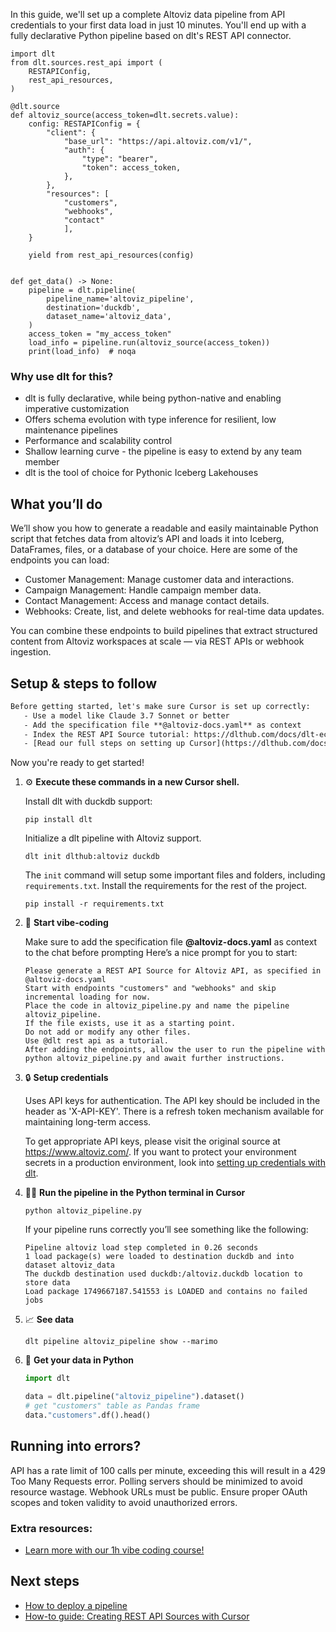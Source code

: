 In this guide, we'll set up a complete Altoviz data pipeline from API credentials to your first data load in just 10 minutes. You'll end up with a fully declarative Python pipeline based on dlt's REST API connector.

```python-outcome
import dlt
from dlt.sources.rest_api import (
    RESTAPIConfig,
    rest_api_resources,
)

@dlt.source
def altoviz_source(access_token=dlt.secrets.value):
    config: RESTAPIConfig = {
        "client": {
            "base_url": "https://api.altoviz.com/v1/",
            "auth": {
                "type": "bearer",
                "token": access_token,
            },
        },
        "resources": [
            "customers",
            "webhooks",
            "contact"
            ],
    }

    yield from rest_api_resources(config)


def get_data() -> None:
    pipeline = dlt.pipeline(
        pipeline_name='altoviz_pipeline',
        destination='duckdb',
        dataset_name='altoviz_data', 
    )
    access_token = "my_access_token"
    load_info = pipeline.run(altoviz_source(access_token))
    print(load_info)  # noqa
```

### Why use dlt for this?

- dlt is fully declarative, while being python-native and enabling imperative customization
- Offers schema evolution with type inference for resilient, low maintenance pipelines
- Performance and scalability control
- Shallow learning curve - the pipeline is easy to extend by any team member
- dlt is the tool of choice for Pythonic Iceberg Lakehouses

## What you’ll do

We’ll show you how to generate a readable and easily maintainable Python script that fetches data from altoviz’s API and loads it into Iceberg, DataFrames, files, or a database of your choice. Here are some of the endpoints you can load:

- Customer Management: Manage customer data and interactions.
- Campaign Management: Handle campaign member data.
- Contact Management: Access and manage contact details.
- Webhooks: Create, list, and delete webhooks for real-time data updates.

You can combine these endpoints to build pipelines that extract structured content from Altoviz workspaces at scale — via REST APIs or webhook ingestion.

## Setup & steps to follow

```default
Before getting started, let's make sure Cursor is set up correctly:
   - Use a model like Claude 3.7 Sonnet or better
   - Add the specification file **@altoviz-docs.yaml** as context
   - Index the REST API Source tutorial: https://dlthub.com/docs/dlt-ecosystem/verified-sources/rest_api/ and add it to context as **@dlt rest api**
   - [Read our full steps on setting up Cursor](https://dlthub.com/docs/dlt-ecosystem/llm-tooling/cursor-restapi#23-configuring-cursor-with-documentation)
```

Now you're ready to get started! 

1. ⚙️ **Execute these commands in a new Cursor shell.**
    
    Install dlt with duckdb support:
    ```shell
    pip install dlt
    ```

    Initialize a dlt pipeline with Altoviz support.
    ```shell
    dlt init dlthub:altoviz duckdb
    ```

    The `init` command will setup some important files and folders, including `requirements.txt`. Install the requirements for the rest of the project.
    ```shell
    pip install -r requirements.txt
    ```
    
2. 🤠 **Start vibe-coding**
    
    Make sure to add the specification file **@altoviz-docs.yaml** as context to the chat before prompting
    Here’s a nice prompt for you to start: 
    
    ```prompt
    Please generate a REST API Source for Altoviz API, as specified in @altoviz-docs.yaml 
    Start with endpoints "customers" and "webhooks" and skip incremental loading for now. 
    Place the code in altoviz_pipeline.py and name the pipeline altoviz_pipeline. 
    If the file exists, use it as a starting point. 
    Do not add or modify any other files. 
    Use @dlt rest api as a tutorial. 
    After adding the endpoints, allow the user to run the pipeline with python altoviz_pipeline.py and await further instructions.
    ```

    
3. 🔒 **Setup credentials** 
    
    Uses API keys for authentication. The API key should be included in the header as 'X-API-KEY'. There is a refresh token mechanism available for maintaining long-term access.
    
    To get appropriate API keys, please visit the original source at https://www.altoviz.com/.
    If you want to protect your environment secrets in a production environment, look into [setting up credentials with dlt](https://dlthub.com/docs/walkthroughs/add_credentials).
    
4. 🏃‍♀️ **Run the pipeline in the Python terminal in Cursor**
    
    ```shell
    python altoviz_pipeline.py
    ```
    
    If your pipeline runs correctly you’ll see something like the following:
    
    ```shell
    Pipeline altoviz load step completed in 0.26 seconds
    1 load package(s) were loaded to destination duckdb and into dataset altoviz_data
    The duckdb destination used duckdb:/altoviz.duckdb location to store data
    Load package 1749667187.541553 is LOADED and contains no failed jobs
    ```
    
5. 📈 **See data**
    
    ```shell
    dlt pipeline altoviz_pipeline show --marimo
    ```
    
6. 🐍 **Get your data in Python**
    
    ```python
    import dlt

   data = dlt.pipeline("altoviz_pipeline").dataset()
   # get "customers" table as Pandas frame
   data."customers".df().head()
    ```

## Running into errors?

API has a rate limit of 100 calls per minute, exceeding this will result in a 429 Too Many Requests error. Polling servers should be minimized to avoid resource wastage. Webhook URLs must be public. Ensure proper OAuth scopes and token validity to avoid unauthorized errors.

### Extra resources:

- [Learn more with our 1h vibe coding course!](https://www.youtube.com/watch?v=GGid70rnJuM)

## Next steps

- [How to deploy a pipeline](https://dlthub.com/docs/walkthroughs/deploy-a-pipeline)
- [How-to guide: Creating REST API Sources with Cursor](https://dlthub.com/docs/dlt-ecosystem/llm-tooling/cursor-restapi)